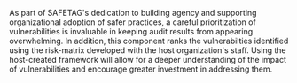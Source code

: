As part of SAFETAG's dedication to building agency and supporting organizational adoption of safer practices, a careful prioritization of vulnerabilities is invaluable in keeping audit results from appearing overwhelming. In addition, this component ranks the vulnerabilties identified using the risk-matrix developed with the host organization's staff. Using the host-created framework will allow for a deeper understanding of the impact of vulnerabilities and encourage greater investment in addressing them.
